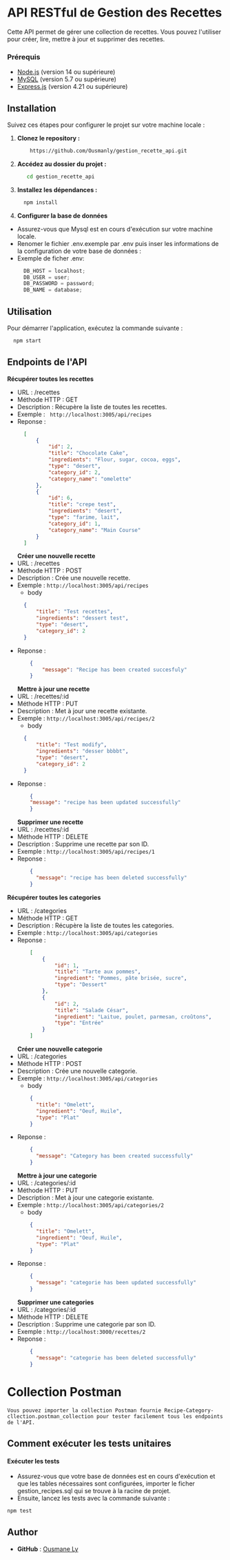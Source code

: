 # API RESTful de Gestion des Recettes

Cette API permet de gérer une collection de recettes. Vous pouvez l'utiliser pour créer, lire, mettre à jour et supprimer des recettes.

### Prérequis

- [Node.js](https://nodejs.org/) (version 14 ou supérieure)
- [MySQL](https://www.mysql.com/) (version 5.7 ou supérieure)
- [Express.js](https://www.npmjs.com/package/express) (version 4.21 ou supérieure)

## Installation

Suivez ces étapes pour configurer le projet sur votre machine locale :

1. **Clonez le repository :**

   ```bash
       https://github.com/Ousmanly/gestion_recette_api.git
   ```

2. **Accédez au dossier du projet :**

   ```bash
      cd gestion_recette_api
   ```

3. **Installez les dépendances :**

   ```bash
     npm install
   ```

4. **Configurer la base de données**

- Assurez-vous que Mysql est en cours d'exécution sur votre machine locale.
- Renomer le fichier .env.exemple par .env puis inser les informations de la configuration de votre base de données :
- Exemple de ficher .env:
  ```js
    DB_HOST = localhost;
    DB_USER = user;
    DB_PASSWORD = password;
    DB_NAME = database;
  ```

## Utilisation

Pour démarrer l'application, exécutez la commande suivante :

```bash
  npm start
```

## Endpoints de l'API

**Récupérer toutes les recettes**

- URL : /recettes
- Méthode HTTP : GET
- Description : Récupère la liste de toutes les recettes.
- Exemple : ` http://localhost:3005/api/recipes`
- Reponse :
  ```JSON
    [
        {
            "id": 2,
            "title": "Chocolate Cake",
            "ingredients": "Flour, sugar, cocoa, eggs",
            "type": "desert",
            "category_id": 2,
            "category_name": "omelette"
        },
        {
            "id": 6,
            "title": "crepe test",
            "ingredients": "desert",
            "type": "farime, lait",
            "category_id": 1,
            "category_name": "Main Course"
        }
    ]
  ```
  **Créer une nouvelle recette**
- URL : /recettes
- Méthode HTTP : POST
- Description : Crée une nouvelle recette.
- Exemple :
  `http://localhost:3005/api/recipes`
  - body
  ```JSON
    {
        "title": "Test recettes",
        "ingredients": "dessert test",
        "type": "desert",
        "category_id": 2
    }
  ```
- Reponse :
  ```JSON
      {
          "message": "Recipe has been created succesfuly"
      }
  ```
  **Mettre à jour une recette**
- URL : /recettes/:id
- Méthode HTTP : PUT
- Description : Met à jour une recette existante.
- Exemple :
  `http://localhost:3005/api/recipes/2`
  - body
  ```JSON
    {
        "title": "Test modify",
        "ingredients": "desser bbbbt",
        "type": "desert",
        "category_id": 2
    }
  ```
- Reponse :
  ```JSON
      {
      "message": "recipe has been updated successfully"
      }
  ```
  **Supprimer une recette**
- URL : /recettes/:id
- Méthode HTTP : DELETE
- Description : Supprime une recette par son ID.
- Exemple :
  `http://localhost:3005/api/recipes/1`
- Reponse :
  ```JSON
      {
        "message": "recipe has been deleted successfully"
      }
  ```
**Récupérer toutes les categories**

- URL : /categories
- Méthode HTTP : GET
- Description : Récupère la liste de toutes les categories.
- Exemple : `http://localhost:3005/api/categories`
- Reponse :
  ```JSON
      [
          {
              "id": 1,
              "title": "Tarte aux pommes",
              "ingredient": "Pommes, pâte brisée, sucre",
              "type": "Dessert"
          },
          {
              "id": 2,
              "title": "Salade César",
              "ingredient": "Laitue, poulet, parmesan, croûtons",
              "type": "Entrée"
          }
      ]
  ```
  **Créer une nouvelle categorie**
- URL : /categories
- Méthode HTTP : POST
- Description : Crée une nouvelle categorie.
- Exemple :
  `http://localhost:3005/api/categories`
  - body
  ```JSON
      {
        "title": "Omelett",
        "ingredient": "Oeuf, Huile",
        "type": "Plat"
      }
  ```
- Reponse :
  ```JSON
      {
        "message": "Category has been created successfully"
      }
  ```
  **Mettre à jour une categorie**
- URL : /categories/:id
- Méthode HTTP : PUT
- Description : Met à jour une categorie existante.
- Exemple :
  `http://localhost:3005/api/categories/2`
  - body
  ```JSON
      {
        "title": "Omelett",
        "ingredient": "Oeuf, Huile",
        "type": "Plat"
      }
  ```
- Reponse :
  ```JSON
      {
        "message": "categorie has been updated successfully"
      }
  ```
  **Supprimer une categories**
- URL : /categories/:id
- Méthode HTTP : DELETE
- Description : Supprime une categorie par son ID.
- Exemple :
  `http://localhost:3000/recettes/2`
- Reponse :
  ```JSON
      {
        "message": "categorie has been deleted successfully"
      }
  ```

# Collection Postman

    Vous pouvez importer la collection Postman fournie Recipe-Category-cllection.postman_collection pour tester facilement tous les endpoints de l'API.

## Comment exécuter les tests unitaires

#### Exécuter les tests

- Assurez-vous que votre base de données est en cours d'exécution et que les tables nécessaires sont configurées, importer le ficher gestion_recipes.sql qui se trouve à la racine de projet.
- Ensuite, lancez les tests avec la commande suivante :


```bash
npm test
```
## Author

- **GitHub** : [Ousmane Ly](https://github.com/Ousmanly)
